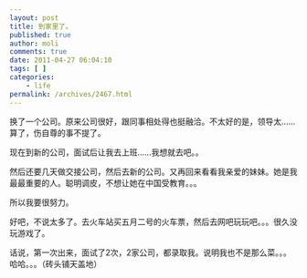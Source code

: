```yaml
---
layout: post
title: 到家里了。
published: true
author: moli
comments: true
date: 2011-04-27 06:04:10
tags: [ ]
categories:
    - life
permalink: /archives/2467.html
---
```

换了一个公司。原来公司很好，跟同事相处得也挺融洽。不太好的是，领导太……算了，伤自尊的事不提了。

现在到新的公司，面试后让我去上班……我想就去吧。。

然后还要几天做交接公司，然后去新的公司。又再回来看看我亲爱的妹妹。她是我最最重要的人。聪明调皮，不想让她在中国受教育。。。

所以我要很努力。

好吧，不说太多了。去火车站买五月二号的火车票，然后去网吧玩玩吧。。。很久没玩游戏了。

话说，第一次出来，面试了2次，2家公司，都录取我。说明我也不是那么菜。。。哈哈。。。（砖头铺天盖地）